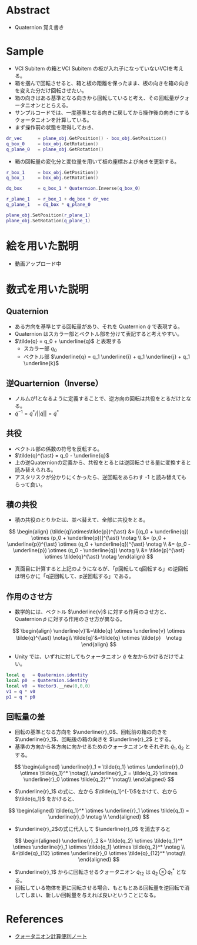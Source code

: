 # Abstract
* Quaternion 覚え書き

# Sample
* VCI Subitem の箱とVCI Subitem の板が入れ子になっていないVCIを考える。
* 箱を掴んで回転させると、箱と板の距離を保ったまま、板の向きを箱の向きを変えた分だけ回転させたい。
* 箱の向きはある基準となる向きから回転していると考え、その回転量がクォータニオンととらえる。
* サンプルコードでは、一度基準となる向きに戻してから操作後の向きにするクォータニオンを計算している。
* まず操作前の状態を取得しておき、
```lua
dr_vec      = plane_obj.GetPosition() - box_obj.GetPosition()
q_box_0     = box_obj.GetRotation()
q_plane_0   = plane_obj.GetRotation()
```
* 箱の回転量の変化分と変位量を用いて板の座標および向きを更新する。
```lua
r_box_1     = box_obj.GetPosition()
q_box_1     = box_obj.GetRotation()

dq_box      = q_box_1 * Quaternion.Inverse(q_box_0)

r_plane_1   = r_box_1 + dq_box * dr_vec
q_plane_1   = dq_box * q_plane_0

plane_obj.SetPosition(r_plane_1)
plane_obj.SetRotation(q_plane_1)
```

# 絵を用いた説明
* 動画アップロード中

# 数式を用いた説明
## Quaternion
  * ある方向を基準とする回転量があり、それを Quaternion $\tilde{q}$ で表現する。
  * Quaternion はスカラー部とベクトル部を分けて表記すると考えやすい。
  * $\tilde{q} = q_0 + \underline{q}$ と表現する
    * スカラー部 $q_0$
    * ベクトル部 $\underline{q} = q_1 \underline{i} + q_1 \underline{j} + q_1 \underline{k}$

##  逆Quarternion（Inverse）
  * ノルムが1となるように定義することで、逆方向の回転は共役をとるだけとなる。
  * $\tilde{q}^{-1} = \tilde{q}^* / ||\tilde{q}|| = \tilde{q}^{\ast}$

## 共役
  * ベクトル部の係数の符号を反転する。
  * $\tilde{q}^{\ast} = q_0 - \underline{q}$
  * 上の逆Quaternionの定義から、共役をとるとは逆回転させる量に変換すると読み替えられる。
  * アスタリスクが分かりにくかったら、逆回転をあらわす -1 と読み替えてもらって良い。

## 積の共役
  * 積の共役のとりかたは、並べ替えて、全部に共役をとる。

$$
\begin{align}
  (\tilde{q}\otimes\tilde{p})^{\ast} &= [(q_0 + \underline{q}) \otimes (p_0 + \underline{p})]^{\ast} \notag \\
  &= (p_0 + \underline{p})^{\ast} \otimes (q_0 + \underline{q})^{\ast} \notag \\
  &= (p_0 - \underline{p}) \otimes (q_0 - \underline{q}) \notag \\
  &= \tilde{p}^{\ast} \otimes \tilde{q}^{\ast} \notag 
\end{align}
$$

* 真面目に計算すると上記のようになるが、「p回転してq回転する」の逆回転は明らかに「q逆回転して、p逆回転する」である。

## 作用のさせ方
* 数学的には、ベクトル $\underline{v}$ に対する作用のさせ方と、Quaternion $\tilde{p}$ に対する作用のさせ方が異なる。

$$
\begin{align}
  \underline{v}'&=\tilde{q} \otimes \underline{v} \otimes \tilde{q}^{\ast}  \notag\\
  \tilde{q}'&=\tilde{q} \otimes \tilde{p}　\notag
  \end{align}
$$

* Unity では、いずれに対してもクォータニオン $\tilde{q}$ を左からかけるだけでよい。
```lua
local q   = Quaternion.identity
local p0  = Quaternion.identity
local v0  = Vector3.__new(0,0,0)
v1 = q * v0
p1 = q * p0
```

## 回転量の差
* 回転の基準となる方向を $\underline{r}_0$、回転前の箱の向きを $\underline{r}_1$、回転後の箱の向きを $\underline{r}_2$ とする。
* 基準の方向から各方向に向かせるためのクォータニオンをそれぞれ $\tilde{q}_1, \tilde{q}_2$ とする。

$$
\begin{aligned}
  \underline{r}_1 = \tilde{q_1} \otimes \underline{r}_0 \otimes \tilde{q_1}^* \notag\\
  \underline{r}_2 = \tilde{q_2} \otimes \underline{r}_0 \otimes \tilde{q_2}^* \notag\\
\end{aligned}
$$

* $\underline{r}_1$ の式に、左から $\tilde{q_1}^{-1}$をかけて、右から $\tilde{q_1}$ をかけると、

$$
\begin{aligned}
  \tilde{q_1}^* \otimes \underline{r}_1 \otimes \tilde{q_1} =  \underline{r}_0 \notag \\
\end{aligned}
$$

*  $\underline{r}_2$の式に代入して $\underline{r}_0$ を消去すると

$$
\begin{aligned}
  \underline{r}_2 &= \tilde{q_2} \otimes \tilde{q_1}^* \otimes \underline{r}_1 \otimes \tilde{q_1} \otimes \tilde{q_2}^* \notag \\
  &=\tilde{q}_{12} \otimes \underline{r}_0 \otimes \tilde{q}_{12}^* \notag\\
\end{aligned}
$$

* $\underline{r}_1$ からに回転させるクォータニオン $\tilde{q}_{12}$ は $\tilde{q}_2\otimes \tilde{q}_1^{\ast}$ となる。
* 回転している物体を更に回転させる場合、もともとある回転量を逆回転で消してしまい、新しい回転量を与えれば良いということになる。


# References
* [クォータニオン計算便利ノート](https://www.mesw.co.jp/business/report/pdf/mss_18_07.pdf)